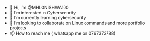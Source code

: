- 👋 Hi, I’m @MHLONISHWA100
- 👀 I’m interested in Cybersecurity
- 🌱 I’m currently learning cybersecurity
- 💞️ I’m looking to collaborate on Linux commands and more portfolio projects
- 📫 How to reach me ( whatsapp me on 0767373788)

<!---
MHLONISHWA100/MHLONISHWA100 is a ✨ special ✨ repository because its `README.md` (this file) appears on your GitHub profile.
You can click the Preview link to take a look at your changes.
--->
